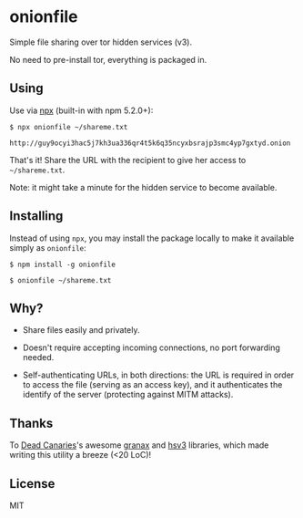 # onionfile

Simple file sharing over tor hidden services (v3).

No need to pre-install tor, everything is packaged in.

## Using

Use via [npx](https://medium.com/@maybekatz/introducing-npx-an-npm-package-runner-55f7d4bd282b) (built-in with npm 5.2.0+):

    $ npx onionfile ~/shareme.txt

    http://guy9ocyi3hac5j7kh3ua336qr4t5k6q35ncyxbsrajp3smc4yp7gxtyd.onion

That's it! Share the URL with the recipient to give her access to `~/shareme.txt`.

Note: it might take a minute for the hidden service to become available.

## Installing

Instead of using `npx`, you may install the package locally to make it available simply as `onionfile`:

    $ npm install -g onionfile

    $ onionfile ~/shareme.txt


## Why?

- Share files easily and privately.

- Doesn't require accepting incoming connections, no port forwarding needed.

- Self-authenticating URLs, in both directions:
  the URL is required in order to access the file (serving as an access key),
  and it authenticates the identify of the server (protecting against MITM attacks).

## Thanks

To [Dead Canaries](http://deadcanaries.gitlab.io/)'s awesome
[granax](https://gitlab.com/deadcanaries/granax) and [hsv3](https://gitlab.com/deadcanaries/hsv3) libraries,
which made writing this utility a breeze (<20 LoC)!

## License

MIT
